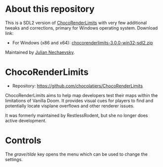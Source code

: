 # About this repository

This is a SDL2 version of [ChocoRenderLimits](https://doomwiki.org/wiki/Chocorenderlimits) with very few additional tweaks
and corrections, primary for Windows operating system. Download link:

 * For Windows (x86 and x64): [chocorenderlimits-3.0.0-win32-sdl2.zip](https://github.com/JNechaevsky/russian-doom/releases/download/3.0.0/chocorenderlimits-3.0.0-win32-sdl2.zip)

Maintained by [Julian Nechaevsky](http://jnechaevsky.users.sourceforge.net/author.html).

# ChocoRenderLimits

 * Repository: https://github.com/chocolatiers/ChocoRenderLimits

ChocoRenderLimits aims to help map developers test their maps within the
limitations of Vanilla Doom. It provides visual cues for players to find and
potentially locate visplane overflows and other renderer issues.

It was formerly maintained by RestlessRodent, but she no longer does active
development.

# Controls

The _grave_/_tilde_ key opens the menu which can be used to change the
settings.


